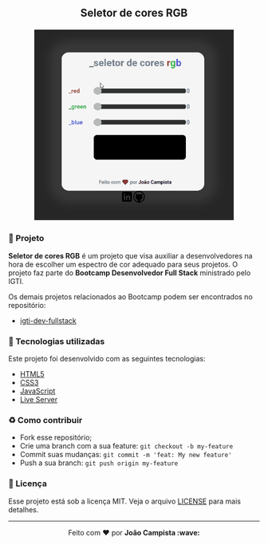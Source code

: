 ## <p align="center"><b>Seletor de cores RGB</b></p>

<p align="center">
  <img src="./src/example_01.gif">
</p>

### :muscle: Projeto

<b>Seletor de cores RGB</b> é um projeto que visa auxiliar a desenvolvedores na hora de escolher um espectro de cor adequado para seus projetos.
O projeto faz parte do <b>Bootcamp Desenvolvedor Full Stack</b> ministrado pelo IGTI.

Os demais projetos relacionados ao Bootcamp podem ser encontrados no repositório:

- [igti-dev-fullstack](https://github.com/JoaoCampista/igti-dev-fullstack)

### :rocket: Tecnologias utilizadas

Este projeto foi desenvolvido com as seguintes tecnologias:

- [HTML5](https://html.spec.whatwg.org/multipage/)
- [CSS3](https://www.w3.org/TR/css3-roadmap/)
- [JavaScript](https://www.ecma-international.org/ecma-262/9.0/index.html)
- [Live Server](https://marketplace.visualstudio.com/items?itemName=ritwickdey.LiveServer)

### :recycle: Como contribuir

- Fork esse repositório;
- Crie uma branch com a sua feature: `git checkout -b my-feature`
- Commit suas mudanças: `git commit -m 'feat: My new feature'`
- Push a sua branch: `git push origin my-feature`

### :memo: Licença

Esse projeto está sob a licença MIT. Veja o arquivo [LICENSE](LICENSE) para mais detalhes.

---

<p align="center">Feito com ❤️ por <strong>João Campista :wave: </p>
